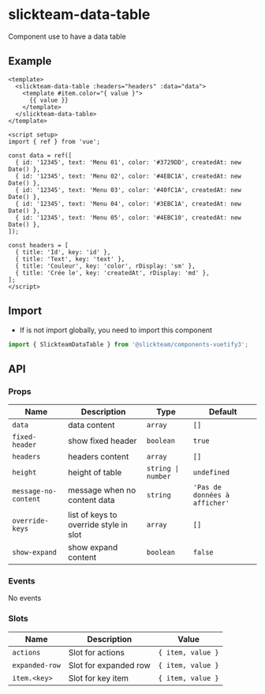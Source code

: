 # slickteam-data-table

Component use to have a data table

## Example

```vue
<template>
  <slickteam-data-table :headers="headers" :data="data">
    <template #item.color="{ value }">
      {{ value }}
    </template>
  </slickteam-data-table>
</template>

<script setup>
import { ref } from 'vue';

const data = ref([
  { id: '12345', text: 'Menu 01', color: '#3729DD', createdAt: new Date() },
  { id: '12345', text: 'Menu 02', color: '#4EBC1A', createdAt: new Date() },
  { id: '12345', text: 'Menu 03', color: '#40fC1A', createdAt: new Date() },
  { id: '12345', text: 'Menu 04', color: '#3EBC1A', createdAt: new Date() },
  { id: '12345', text: 'Menu 05', color: '#4EBC10', createdAt: new Date() },
]);

const headers = [
  { title: 'Id', key: 'id' },
  { title: 'Text', key: 'text' },
  { title: 'Couleur', key: 'color', rDisplay: 'sm' },
  { title: 'Crée le', key: 'createdAt', rDisplay: 'md' },
];
</script>
```

## Import

- If is not import globally, you need to import this component

```js
import { SlickteamDataTable } from '@slickteam/components-vuetify3';
```

## API

### Props

| Name                 | Description                            | Type               | Default                       |
| -------------------- | -------------------------------------- | ------------------ | ----------------------------- |
| `data`               | data content                           | `array`            | `[]`                          |
| `fixed-header`       | show fixed header                      | `boolean`          | `true`                        |
| `headers`            | headers content                        | `array`            | `[]`                          |
| `height`             | height of table                        | `string \| number` | `undefined`                   |
| `message-no-content` | message when no content data           | `string`           | `'Pas de données à afficher'` |
| `override-keys`      | list of keys to override style in slot | `array`            | `[]`                          |
| `show-expand`        | show expand content                    | `boolean`          | `false`                       |

### Events

No events

### Slots

| Name           | Description           | Value             |
| -------------- | --------------------- | ----------------- |
| `actions`      | Slot for actions      | `{ item, value }` |
| `expanded-row` | Slot for expanded row | `{ item, value }` |
| `item.<key>`   | Slot for key item     | `{ item, value }` |
